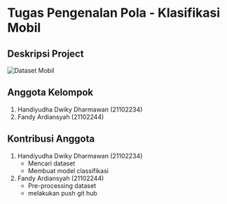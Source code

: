 # Tugas Pengenalan Pola - Klasifikasi Mobil
## Deskripsi Project

![Dataset Mobil](https://drive.google.com/file/d/1CusY527ohMaiPlwvoJpz2rBBcaDb_NzQ/view?usp=sharing)







## Anggota Kelompok
1. Handiyudha Dwiky Dharmawan (21102234)
2. Fandy Ardiansyah (21102244)

## Kontribusi Anggota
1. Handiyudha Dwiky Dharmawan (21102234)
   - Mencari dataset
   - Membuat model classifikasi
2. Fandy Ardiansyah (21102244)
   - Pre-processing dataset
   - melakukan push git hub
